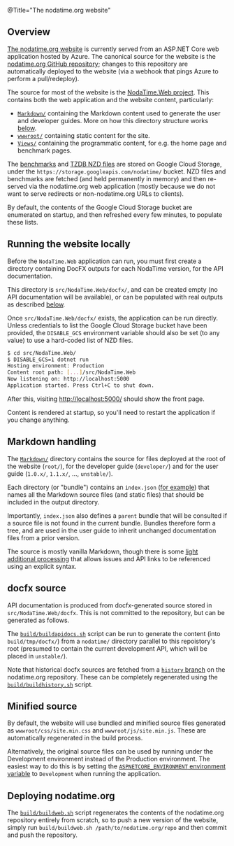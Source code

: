 @Title="The nodatime.org website"

## Overview

[The nodatime.org website](http://nodatime.org/) is currently served from an
ASP.NET Core web application hosted by Azure. The canonical source for the
website is the [nodatime.org GitHub
repository](https://github.com/nodatime/nodatime.org); changes to this
repository are automatically deployed to the website (via a webhook that
pings Azure to perform a pull/redeploy).

The source for most of the website is the [NodaTime.Web
project](https://github.com/nodatime/nodatime.org/tree/main/src/NodaTime.Web).
This contains both the web application and the website content,
particularly:

- [`Markdown/`](https://github.com/nodatime/nodatime.org/tree/main/src/NodaTime.Web/Markdown)
  containing the Markdown content used to generate the user and developer
  guides. More on how this directory structure works [below](#markdown).
- [`wwwroot/`](https://github.com/nodatime/nodatime.org/tree/main/src/NodaTime.Web/wwwroot)
  containing static content for the site.
- [`Views/`](https://github.com/nodatime/nodatime.org/tree/main/src/NodaTime.Web/Views)
  containing the programmatic content, for e.g. the home page and benchmark pages.

The [benchmarks](/benchmarks/) and [TZDB NZD files](/tzdb/) are stored on
Google Cloud Storage, under the `https://storage.googleapis.com/nodatime/`
bucket. NZD files and benchmarks are fetched (and held permanently in memory) and then re-served via
the nodatime.org web application (mostly because we do not want to serve
redirects or non-nodatime.org URLs to clients).

By default, the contents of the Google Cloud Storage bucket are enumerated
on startup, and then refreshed every few minutes, to populate these lists.

## Running the website locally

Before the `NodaTime.Web` application can run, you must first create a
directory containing DocFX outputs for each NodaTime version, for the API
documentation.

This directory is `src/NodaTime.Web/docfx/`, and can be created empty (no
API documentation will be available), or can be populated with real outputs
as described [below](#docfx).

Once `src/NodaTime.Web/docfx/` exists, the application can be run directly.
Unless credentials to list the Google Cloud Storage bucket have been
provided, the `DISABLE_GCS` environment variable should also be set (to any
value) to use a hard-coded list of NZD files.

```sh
$ cd src/NodaTime.Web/
$ DISABLE_GCS=1 dotnet run
Hosting environment: Production
Content root path: [...]/src/NodaTime.Web
Now listening on: http://localhost:5000
Application started. Press Ctrl+C to shut down.
```

After this, visiting [http://localhost:5000/](http://localhost:5000/) should
show the front page.

Content is rendered at startup, so you'll need to restart the application if
you change anything.

<a name="markdown"></a>
## Markdown handling

The
[`Markdown/`](https://github.com/nodatime/nodatime.org/tree/main/src/NodaTime.Web/Markdown)
directory contains the source for files deployed at the root of the website
(`root/`), for the developer guide (`developer/`) and for the user guide
(`1.0.x/`, `1.1.x/`, ..., `unstable/`).

Each directory (or "bundle") contains an `index.json` ([for
example](https://github.com/nodatime/nodatime.org/blob/main/src/NodaTime.Web/Markdown/2.3.x/index.json))
that names all the Markdown source files (and static files) that should be
included in the output directory.

Importantly, `index.json` also defines a `parent` bundle that will be
consulted if a source file is not found in the current bundle. Bundles
therefore form a tree, and are used in the user guide to inherit unchanged
documentation files from a prior version.

The source is mostly vanilla Markdown, though there is some [light
additional
processing](https://github.com/nodatime/nodatime.org/blob/main/src/NodaTime.Web/Services/MarkdownLoader.cs)
that allows issues and API links to be referenced using an explicit syntax.

<a name="docfx"></a>
## docfx source

API documentation is produced from docfx-generated source stored in
`src/NodaTime.Web/docfx`. This is not committed to the repository, but can
be generated as follows.

The
[`build/buildapidocs.sh`](https://github.com/nodatime/nodatime.org/blob/main/build/buildapidocs.sh)
script can be run to generate the content (into `build/tmp/docfx/`) from a
`nodatime/` directory parallel to this repoistory's root (presumed to
contain the current development API, which will be placed in `unstable/`).

Note that historical docfx sources are fetched from a [`history`
branch](https://github.com/nodatime/nodatime.org/tree/history) on the
nodatime.org repository. These can be completely regenerated using the
[`build/buildhistory.sh`](https://github.com/nodatime/nodatime.org/blob/main/build/buildhistory.sh)
script.

## Minified source

By default, the website will use bundled and minified source files generated
as `wwwroot/css/site.min.css` and `wwwroot/js/site.min.js`. These are automatically
regenerated in the build process.

Alternatively, the original source files can be used by running under the
Development environment instead of the Production environment. The easiest
way to do this is by setting the [`ASPNETCORE_ENVIRONMENT` environment
variable](https://docs.microsoft.com/en-us/aspnet/core/fundamentals/environments)
to `Development` when running the application.

## Deploying nodatime.org

The
[`build/buildweb.sh`](https://github.com/nodatime/nodatime.org/blob/main/build/buildweb.sh)
script regenerates the contents of the nodatime.org repository entirely from
scratch, so to push a new version of the website, simply run
`build/buildweb.sh /path/to/nodatime.org/repo` and then commit and push the
repository.
